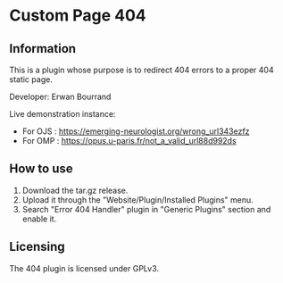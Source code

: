 # Custom Page 404

## Information
This is a plugin whose purpose is to redirect 404 errors to a proper 404 static page.

Developer: Erwan Bourrand

Live demonstration instance:
- For OJS : https://emerging-neurologist.org/wrong_url343ezfz
- For OMP : https://opus.u-paris.fr/not_a_valid_url88d992ds

## How to use
1. Download the tar.gz release.
2. Upload it through the "Website/Plugin/Installed Plugins" menu.
3. Search "Error 404 Handler" plugin in "Generic Plugins" section and enable it.

## Licensing
The 404 plugin is licensed under GPLv3. 
